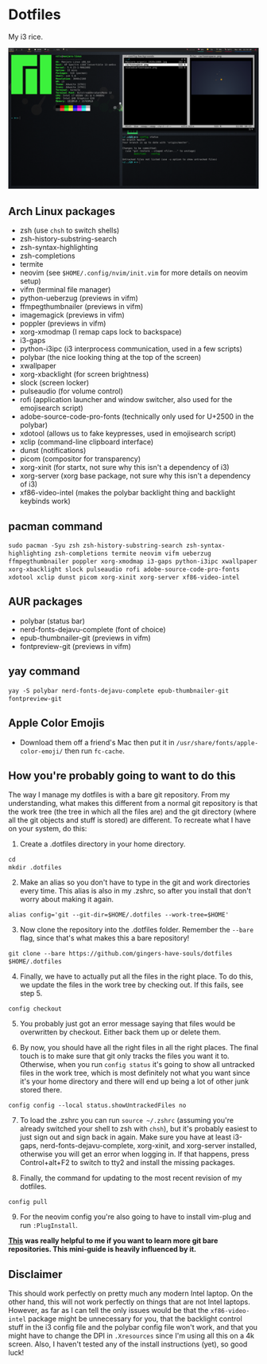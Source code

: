 # Dotfiles

My i3 rice.

![Screenshot](/screenshot.png)

## Arch Linux packages

- zsh (use `chsh` to switch shells)
- zsh-history-substring-search
- zsh-syntax-highlighting
- zsh-completions
- termite
- neovim (see `$HOME/.config/nvim/init.vim` for more details on neovim setup)
- vifm (terminal file manager)
- python-ueberzug (previews in vifm)
- ffmpegthumbnailer (previews in vifm)
- imagemagick (previews in vifm)
- poppler (previews in vifm)
- xorg-xmodmap (I remap caps lock to backspace)
- i3-gaps
- python-i3ipc (i3 interprocess communication, used in a few scripts)
- polybar (the nice looking thing at the top of the screen)
- xwallpaper
- xorg-xbacklight (for screen brightness)
- slock (screen locker)
- pulseaudio (for volume control)
- rofi (application launcher and window switcher, also used for the emojisearch script)
- adobe-source-code-pro-fonts (technically only used for U+2500 in the polybar)
- xdotool (allows us to fake keypresses, used in emojisearch script)
- xclip (command-line clipboard interface)
- dunst (notifications)
- picom (compositor for transparency)
- xorg-xinit (for startx, not sure why this isn't a dependency of i3)
- xorg-server (xorg base package, not sure why this isn't a dependency of i3)
- xf86-video-intel (makes the polybar backlight thing and backlight keybinds work)

## pacman command

```shell
sudo pacman -Syu zsh zsh-history-substring-search zsh-syntax-highlighting zsh-completions termite neovim vifm ueberzug ffmpegthumbnailer poppler xorg-xmodmap i3-gaps python-i3ipc xwallpaper xorg-xbacklight slock pulseaudio rofi adobe-source-code-pro-fonts xdotool xclip dunst picom xorg-xinit xorg-server xf86-video-intel
```

## AUR packages

- polybar (status bar)
- nerd-fonts-dejavu-complete (font of choice)
- epub-thumbnailer-git (previews in vifm)
- fontpreview-git (previews in vifm)

## yay command

```shell
yay -S polybar nerd-fonts-dejavu-complete epub-thumbnailer-git fontpreview-git
```

## Apple Color Emojis

- Download them off a friend's Mac then put it in `/usr/share/fonts/apple-color-emoji/` then run `fc-cache`.

## How you're probably going to want to do this

The way I manage my dotfiles is with a bare git repository. From my understanding, what makes this different from a normal git repository is that the work tree (the tree in which all the files are) and the git directory (where all the git objects and stuff is stored) are different. To recreate what I have on your system, do this:

1. Create a .dotfiles directory in your home directory.

```shell
cd
mkdir .dotfiles
```

2. Make an alias so you don't have to type in the git and work directories every time. This alias is also in my .zshrc, so after you install that don't worry about making it again.

```shell
alias config='git --git-dir=$HOME/.dotfiles --work-tree=$HOME'
```

3. Now clone the repository into the .dotfiles folder. Remember the `--bare` flag, since that's what makes this a bare repository!

```shell
git clone --bare https://github.com/gingers-have-souls/dotfiles $HOME/.dotfiles
```

4. Finally, we have to actually put all the files in the right place. To do this, we update the files in the work tree by checking out. If this fails, see step 5.

```shell
config checkout
```

5. You probably just got an error message saying that files would be overwritten by checkout. Either back them up or delete them.

6. By now, you should have all the right files in all the right places. The final touch is to make sure that git only tracks the files you want it to. Otherwise, when you run `config status` it's going to show all untracked files in the work tree, which is most definitely not what you want since it's your home directory and there will end up being a lot of other junk stored there.

```shell
config config --local status.showUntrackedFiles no
```

7. To load the .zshrc you can run `source ~/.zshrc` (assuming you're already switched your shell to zsh with `chsh`), but it's probably easiest to just sign out and sign back in again. Make sure you have at least i3-gaps, nerd-fonts-dejavu-complete, xorg-xinit, and xorg-server installed, otherwise you will get an error when logging in. If that happens, press Control+alt+F2 to switch to tty2 and install the missing packages.

8. Finally, the command for updating to the most recent revision of my dotfiles.

```shell
config pull
```

9. For the neovim config you're also going to have to install vim-plug and run `:PlugInstall`.

**[This](https://www.atlassian.com/git/tutorials/dotfiles) was really helpful to me if you want to learn more git bare repositories. This mini-guide is heavily influenced by it.**

## Disclaimer

This should work perfectly on pretty much any modern Intel laptop. On the other hand, this will not work perfectly on things that are not Intel laptops. However, as far as I can tell the only issues would be that the `xf86-video-intel` package might be unnecessary for you, that the backlight control stuff in the i3 config file and the polybar config file won't work, and that you might have to change the DPI in `.Xresources` since I'm using all this on a 4k screen.
Also, I haven't tested any of the install instructions (yet), so good luck!
